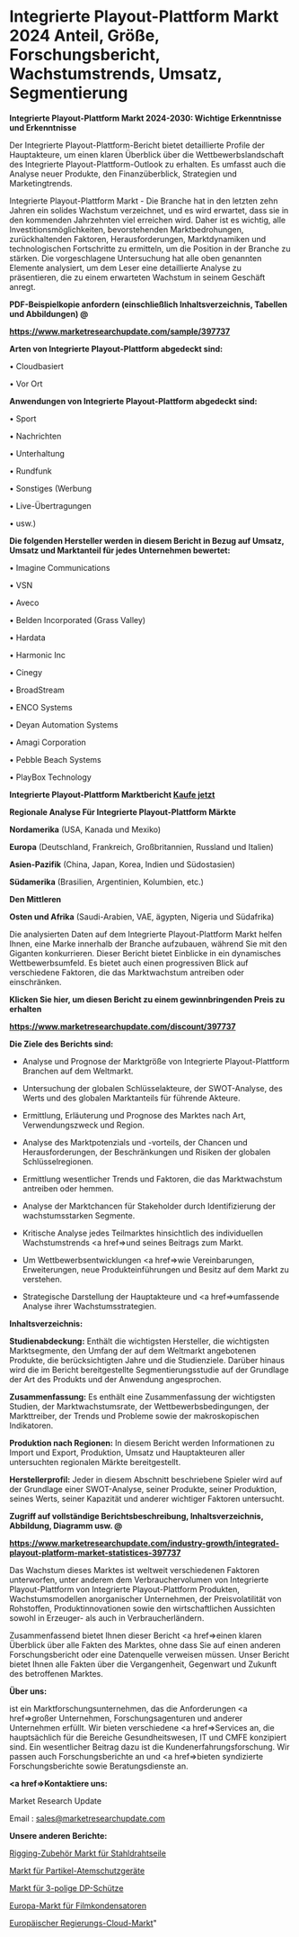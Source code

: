 # Integrierte Playout-Plattform Markt 2024 Anteil, Größe, Forschungsbericht, Wachstumstrends, Umsatz, Segmentierung

<strong>Integrierte Playout-Plattform Markt 2024-2030: Wichtige Erkenntnisse und Erkenntnisse</strong>

Der Integrierte Playout-Plattform-Bericht bietet detaillierte Profile der Hauptakteure, um einen klaren Überblick über die Wettbewerbslandschaft des Integrierte Playout-Plattform-Outlook zu erhalten. Es umfasst auch die Analyse neuer Produkte, den Finanzüberblick, Strategien und Marketingtrends.

Integrierte Playout-Plattform Markt - Die Branche hat in den letzten zehn Jahren ein solides Wachstum verzeichnet, und es wird erwartet, dass sie in den kommenden Jahrzehnten viel erreichen wird. Daher ist es wichtig, alle Investitionsmöglichkeiten, bevorstehenden Marktbedrohungen, zurückhaltenden Faktoren, Herausforderungen, Marktdynamiken und technologischen Fortschritte zu ermitteln, um die Position in der Branche zu stärken. Die vorgeschlagene Untersuchung hat alle oben genannten Elemente analysiert, um dem Leser eine detaillierte Analyse zu präsentieren, die zu einem erwarteten Wachstum in seinem Geschäft anregt.



<strong><b>PDF-Beispielkopie anfordern (einschließlich Inhaltsverzeichnis, Tabellen und Abbildungen) @ </b></strong>

<strong><a href=https://www.marketresearchupdate.com/sample/397737>

<strong>https://www.marketresearchupdate.com/sample/397737</u></a></strong></strong>



<strong>Arten von Integrierte Playout-Plattform abgedeckt sind:</strong>

• Cloudbasiert

• Vor Ort



<strong>Anwendungen von Integrierte Playout-Plattform abgedeckt sind:</strong>

• Sport

• Nachrichten

• Unterhaltung

• Rundfunk

• Sonstiges (Werbung

• Live-Übertragungen

• usw.)



<strong>Die folgenden Hersteller werden in diesem Bericht in Bezug auf Umsatz, Umsatz und Marktanteil für jedes Unternehmen bewertet:</strong>

• Imagine Communications

• VSN

• Aveco

• Belden Incorporated (Grass Valley)

• Hardata

• Harmonic Inc

• Cinegy

• BroadStream

• ENCO Systems

• Deyan Automation Systems

• Amagi Corporation

• Pebble Beach Systems

• PlayBox Technology



<strong>Integrierte Playout-Plattform Marktbericht <a href=https://www.marketresearchupdate.com/buynow/397737>Kaufe jetzt</a></strong>



<strong>Regionale Analyse Für Integrierte Playout-Plattform Märkte</strong>



<strong>Nordamerika</strong> (USA, Kanada und Mexiko)



<strong>Europa</strong> (Deutschland, Frankreich, Großbritannien, Russland und Italien)



<strong>Asien-Pazifik</strong> (China, Japan, Korea, Indien und Südostasien)



<strong>Südamerika</strong> (Brasilien, Argentinien, Kolumbien, etc.)



<strong>Den Mittleren</strong> 

<strong>Osten und Afrika</strong> (Saudi-Arabien, VAE, ägypten, Nigeria und Südafrika)

Die analysierten Daten auf dem Integrierte Playout-Plattform Markt helfen Ihnen, eine Marke innerhalb der Branche aufzubauen, während Sie mit den Giganten konkurrieren. Dieser Bericht bietet Einblicke in ein dynamisches Wettbewerbsumfeld. Es bietet auch einen progressiven Blick auf verschiedene Faktoren, die das Marktwachstum antreiben oder einschränken.



<strong>Klicken Sie hier, um diesen Bericht zu einem gewinnbringenden Preis zu erhalten
</strong>

<strong><a href=https://www.marketresearchupdate.com/discount/397737>https://www.marketresearchupdate.com/discount/397737</b></u></strong></a>



<strong>Die Ziele des Berichts sind:</strong>

- Analyse und Prognose der Marktgröße von Integrierte Playout-Plattform Branchen auf dem Weltmarkt.

- Untersuchung der globalen Schlüsselakteure, der SWOT-Analyse, des Werts und des globalen Marktanteils für führende Akteure.

- Ermittlung, Erläuterung und Prognose des Marktes nach Art, Verwendungszweck und Region.

- Analyse des Marktpotenzials und -vorteils, der Chancen und Herausforderungen, der Beschränkungen und Risiken der globalen Schlüsselregionen.

- Ermittlung wesentlicher Trends und Faktoren, die das Marktwachstum antreiben oder hemmen.

- Analyse der Marktchancen für Stakeholder durch Identifizierung der wachstumsstarken Segmente.

- Kritische Analyse jedes Teilmarktes hinsichtlich des individuellen Wachstumstrends <a href=>und</a> seines Beitrags zum Markt.

- Um Wettbewerbsentwicklungen <a href=>wie</a> Vereinbarungen, Erweiterungen, neue Produkteinführungen und Besitz auf dem Markt zu verstehen.

- Strategische Darstellung der Hauptakteure und <a href=>umfas</a>sende Analyse ihrer Wachstumsstrategien.



<strong>Inhaltsverzeichnis:</strong>



<strong>Studienabdeckung:</strong> Enthält die wichtigsten Hersteller, die wichtigsten Marktsegmente, den Umfang der auf dem Weltmarkt angebotenen Produkte, die berücksichtigten Jahre und die Studienziele. Darüber hinaus wird die im Bericht bereitgestellte Segmentierungsstudie auf der Grundlage der Art des Produkts und der Anwendung angesprochen.



<strong>Zusammenfassung:</strong> Es enthält eine Zusammenfassung der wichtigsten Studien, der Marktwachstumsrate, der Wettbewerbsbedingungen, der Markttreiber, der Trends und Probleme sowie der makroskopischen Indikatoren.



<strong>Produktion nach Regionen:</strong> In diesem Bericht werden Informationen zu Import und Export, Produktion, Umsatz und Hauptakteuren aller untersuchten regionalen Märkte bereitgestellt.



<strong>Herstellerprofil:</strong> Jeder in diesem Abschnitt beschriebene Spieler wird auf der Grundlage einer SWOT-Analyse, seiner Produkte, seiner Produktion, seines Werts, seiner Kapazität und anderer wichtiger Faktoren untersucht.



<strong><b>Zugriff auf vollständige Berichtsbeschreibung, Inhaltsverzeichnis, Abbildung, Diagramm usw. @ </b></strong>

<strong><a href=https://www.marketresearchupdate.com/industry-growth/integrated-playout-platform-market-statistices-397737>https://www.marketresearchupdate.com/industry-growth/integrated-playout-platform-market-statistices-397737</a></strong>

Das Wachstum dieses Marktes ist weltweit verschiedenen Faktoren unterworfen, unter anderem dem Verbrauchervolumen von Integrierte Playout-Plattform von Integrierte Playout-Plattform Produkten, Wachstumsmodellen anorganischer Unternehmen, der Preisvolatilität von Rohstoffen, Produktinnovationen sowie den wirtschaftlichen Aussichten sowohl in Erzeuger- als auch in Verbraucherländern.

Zusammenfassend bietet Ihnen dieser Bericht <a href=>einen</a> klaren Überblick über alle Fakten des Marktes, ohne dass Sie auf einen anderen Forschungsbericht oder eine Datenquelle verweisen müssen. Unser Bericht bietet Ihnen alle Fakten über die Vergangenheit, Gegenwart und Zukunft des betroffenen Marktes.



<strong>Über uns:</strong>

 ist ein Marktforschungsunternehmen, das die Anforderungen <a href=>großer</a> Unternehmen, Forschungsagenturen und anderer Unternehmen erfüllt. Wir bieten verschiedene <a href=>Services</a> an, die hauptsächlich für die Bereiche Gesundheitswesen, IT und CMFE konzipiert sind. Ein wesentlicher Beitrag dazu ist die Kundenerfahrungsforschung. Wir passen auch Forschungsberichte an und <a href=>bieten</a> syndizierte Forschungsberichte sowie Beratungsdienste an.



<strong><a href=>Kontaktiere uns:</a></strong>

Market Research Update

Email : sales@marketresearchupdate.com



<strong>Unsere anderen Berichte:</strong>

<a href=https://www.linkedin.com/pulse/rigging-accessories-steel-wire-ropes-market>Rigging-Zubehör Markt für Stahldrahtseile</a>

<a href=https://www.linkedin.com/pulse/particulate-respirators-market-size-share-outlook>Markt für Partikel-Atemschutzgeräte</a>

<a href=https://www.linkedin.com/pulse/3-pole-dp-contactor-market-analysis-segment>Markt für 3-polige DP-Schütze</a>

<a href=https://www.linkedin.com/pulse/europe-film-capacitors-market-challenges-opportunities>Europa-Markt für Filmkondensatoren</a>

<a href=https://www.linkedin.com/pulse/europe-government-cloud-market-2023-ih8qf/>Europäischer Regierungs-Cloud-Markt</a>"
